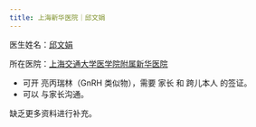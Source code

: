 ```yaml
---
title: 上海新华医院｜邱文娟
---
```


医生姓名：[邱文娟](https://www.haodf.com/doctor/12422.html)

所在医院：[上海交通大学医学院附属新华医院](https://amap.com/place/B00155KEIX)

- 可开 亮丙瑞林（GnRH 类似物），需要 家长 和 跨儿本人 的签证。
- 可以 与家长沟通。

缺乏更多资料进行补充。
